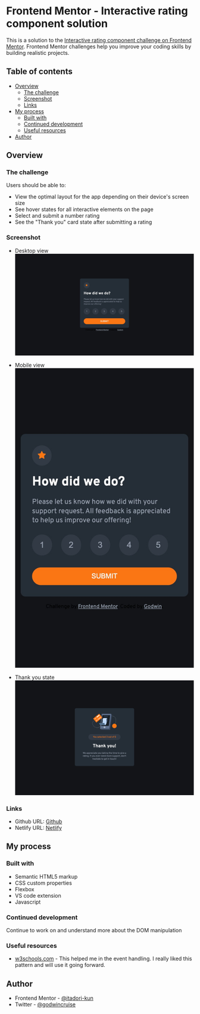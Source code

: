 # Frontend Mentor - Interactive rating component solution

This is a solution to the [Interactive rating component challenge on Frontend Mentor](https://www.frontendmentor.io/challenges/interactive-rating-component-koxpeBUmI). Frontend Mentor challenges help you improve your coding skills by building realistic projects. 

## Table of contents

- [Overview](#overview)
  - [The challenge](#the-challenge)
  - [Screenshot](#screenshot)
  - [Links](#links)
- [My process](#my-process)
  - [Built with](#built-with)
  - [Continued development](#continued-development)
  - [Useful resources](#useful-resources)
- [Author](#author)

## Overview

### The challenge

Users should be able to:

- View the optimal layout for the app depending on their device's screen size
- See hover states for all interactive elements on the page
- Select and submit a number rating
- See the "Thank you" card state after submitting a rating

### Screenshot
- Desktop view
![](./screenshots/Frontend-Mentor-Interactive-rating-component-desktopSc.jpeg)



- Mobile view
![](./screenshots/Frontend-Mentor-Interactive-rating-component-MobileSc.jpeg)



- Thank you state
![](./screenshots/Frontend-Mentor-Interactive-rating-component-thankyouState.jpeg)



### Links

- Github URL: [Github](https://github.com/itadori-kun/interactive-card-component.git)
- Netlify URL: [Netlify](https://interactive-card-component-preview.netlify.app/)

## My process

### Built with

- Semantic HTML5 markup
- CSS custom properties
- Flexbox
- VS code extension
- Javascript



### Continued development

Continue to work on and understand more about the DOM manipulation

### Useful resources

- [w3schools.com](https://www.w3schools.com/js/js_htmldom_eventlistener.asp) - This helped me in the event handling. I really liked this pattern and will use it going forward.


## Author

- Frontend Mentor - [@itadori-kun](https://www.frontendmentor.io/profile/itadori-kun)
- Twitter - [@godwincruise](https://www.twitter.com/godwincruise)

